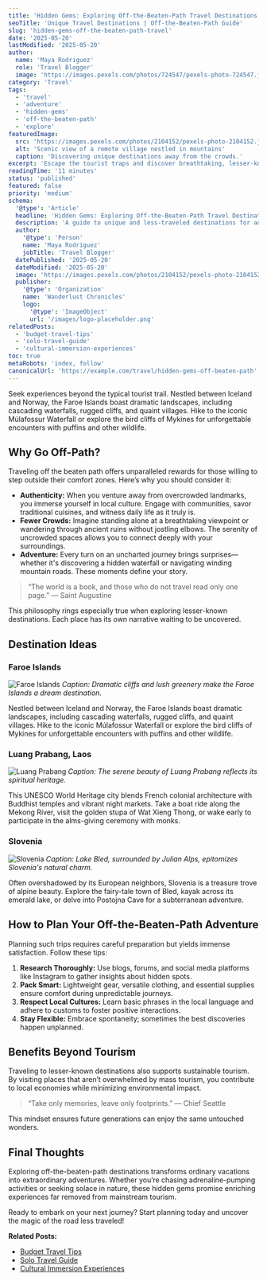 ```yaml
---
title: 'Hidden Gems: Exploring Off-the-Beaten-Path Travel Destinations'
seoTitle: 'Unique Travel Destinations | Off-the-Beaten-Path Guide'
slug: 'hidden-gems-off-the-beaten-path-travel'
date: '2025-05-20'
lastModified: '2025-05-20'
author:
  name: 'Maya Rodriguez'
  role: 'Travel Blogger'
  image: 'https://images.pexels.com/photos/724547/pexels-photo-724547.jpeg?auto=compress&cs=tinysrgb&w=1260&h=750&dpr=2'
category: 'Travel'
tags:
  - 'travel'
  - 'adventure'
  - 'hidden-gems'
  - 'off-the-beaten-path'
  - 'explore'
featuredImage:
  src: 'https://images.pexels.com/photos/2104152/pexels-photo-2104152.jpeg?auto=compress&cs=tinysrgb&w=1260&h=750&dpr=2'
  alt: 'Scenic view of a remote village nestled in mountains'
  caption: 'Discovering unique destinations away from the crowds.'
excerpt: 'Escape the tourist traps and discover breathtaking, lesser-known travel destinations around the world. This guide highlights hidden gems perfect for adventurous travelers seeking authentic experiences.'
readingTime: '11 minutes'
status: 'published'
featured: false
priority: 'medium'
schema:
  '@type': 'Article'
  headline: 'Hidden Gems: Exploring Off-the-Beaten-Path Travel Destinations'
  description: 'A guide to unique and less-traveled destinations for adventurous explorers.'
  author:
    '@type': 'Person'
    name: 'Maya Rodriguez'
    jobTitle: 'Travel Blogger'
  datePublished: '2025-05-20'
  dateModified: '2025-05-20'
  image: 'https://images.pexels.com/photos/2104152/pexels-photo-2104152.jpeg?auto=compress&cs=tinysrgb&w=1260&h=750&dpr=2'
  publisher:
    '@type': 'Organization'
    name: 'Wanderlust Chronicles'
    logo:
      '@type': 'ImageObject'
      url: '/images/logo-placeholder.png'
relatedPosts:
  - 'budget-travel-tips'
  - 'solo-travel-guide'
  - 'cultural-immersion-experiences'
toc: true
metaRobots: 'index, follow'
canonicalUrl: 'https://example.com/travel/hidden-gems-off-beaten-path'
---
```


Seek experiences beyond the typical tourist trail. Nestled between Iceland and Norway, the Faroe Islands boast dramatic landscapes, including cascading waterfalls, rugged cliffs, and quaint villages. Hike to the iconic Múlafossur Waterfall or explore the bird cliffs of Mykines for unforgettable encounters with puffins and other wildlife.

## Why Go Off-Path?

Traveling off the beaten path offers unparalleled rewards for those willing to step outside their comfort zones. Here’s why you should consider it:

- **Authenticity:** When you venture away from overcrowded landmarks, you immerse yourself in local culture. Engage with communities, savor traditional cuisines, and witness daily life as it truly is.
- **Fewer Crowds:** Imagine standing alone at a breathtaking viewpoint or wandering through ancient ruins without jostling elbows. The serenity of uncrowded spaces allows you to connect deeply with your surroundings.
- **Adventure:** Every turn on an uncharted journey brings surprises—whether it's discovering a hidden waterfall or navigating winding mountain roads. These moments define your story.

> “The world is a book, and those who do not travel read only one page.” — Saint Augustine

This philosophy rings especially true when exploring lesser-known destinations. Each place has its own narrative waiting to be uncovered.

## Destination Ideas

### Faroe Islands

![Faroe Islands](https://images.pexels.com/photos/2387873/pexels-photo-2387873.jpeg?auto=compress&cs=tinysrgb&w=1260&h=750&dpr=2)
_Caption: Dramatic cliffs and lush greenery make the Faroe Islands a dream destination._

Nestled between Iceland and Norway, the Faroe Islands boast dramatic landscapes, including cascading waterfalls, rugged cliffs, and quaint villages. Hike to the iconic Múlafossur Waterfall or explore the bird cliffs of Mykines for unforgettable encounters with puffins and other wildlife.

### Luang Prabang, Laos

![Luang Prabang](https://images.pexels.com/photos/1918291/pexels-photo-1918291.jpeg?auto=compress&cs=tinysrgb&w=1260&h=750&dpr=2)
_Caption: The serene beauty of Luang Prabang reflects its spiritual heritage._

This UNESCO World Heritage city blends French colonial architecture with Buddhist temples and vibrant night markets. Take a boat ride along the Mekong River, visit the golden stupa of Wat Xieng Thong, or wake early to participate in the alms-giving ceremony with monks.

### Slovenia

![Slovenia](https://images.pexels.com/photos/338515/pexels-photo-338515.jpeg?auto=compress&cs=tinysrgb&w=1260&h=750&dpr=2)
_Caption: Lake Bled, surrounded by Julian Alps, epitomizes Slovenia's natural charm._

Often overshadowed by its European neighbors, Slovenia is a treasure trove of alpine beauty. Explore the fairy-tale town of Bled, kayak across its emerald lake, or delve into Postojna Cave for a subterranean adventure.

## How to Plan Your Off-the-Beaten-Path Adventure

Planning such trips requires careful preparation but yields immense satisfaction. Follow these tips:

1. **Research Thoroughly:** Use blogs, forums, and social media platforms like Instagram to gather insights about hidden spots.
2. **Pack Smart:** Lightweight gear, versatile clothing, and essential supplies ensure comfort during unpredictable journeys.
3. **Respect Local Cultures:** Learn basic phrases in the local language and adhere to customs to foster positive interactions.
4. **Stay Flexible:** Embrace spontaneity; sometimes the best discoveries happen unplanned.

## Benefits Beyond Tourism

Traveling to lesser-known destinations also supports sustainable tourism. By visiting places that aren’t overwhelmed by mass tourism, you contribute to local economies while minimizing environmental impact.

> “Take only memories, leave only footprints.” — Chief Seattle

This mindset ensures future generations can enjoy the same untouched wonders.

## Final Thoughts

Exploring off-the-beaten-path destinations transforms ordinary vacations into extraordinary adventures. Whether you’re chasing adrenaline-pumping activities or seeking solace in nature, these hidden gems promise enriching experiences far removed from mainstream tourism.

Ready to embark on your next journey? Start planning today and uncover the magic of the road less traveled!

**Related Posts:**

- [Budget Travel Tips](#)
- [Solo Travel Guide](#)
- [Cultural Immersion Experiences](#)
